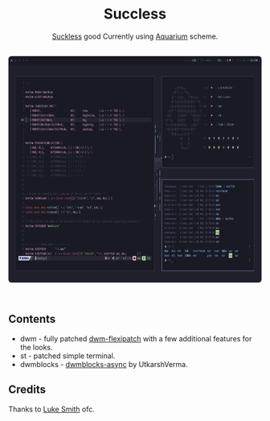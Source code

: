 <div align="center">
  <h1> Succless </h1>
  <a href="https://suckless.org/">Suckless</a> good
  Currently using <a href="https://github.com/FrenzyExists/aquarium-vim">Aquarium</a> scheme.
</div>
<br>
<div align="center" style="border-radius:6px;">
  <p>
    <img src="dwm_ss.png" align="center" height="450px" style="border-radius:6px;"/>
  </p>
</div>
<br>

## Contents
- dwm - fully patched [dwm-flexipatch](https://github.com/bakkeby/dwm-flexipatch) with a few additional features for the looks.
- st - patched simple terminal.
- dwmblocks - [dwmblocks-async](https://github.com/UtkarshVerma/dwmblocks-async) by UtkarshVerma.

## Credits
Thanks to [Luke Smith](https://github.com/LukeSmithxyz) ofc.

